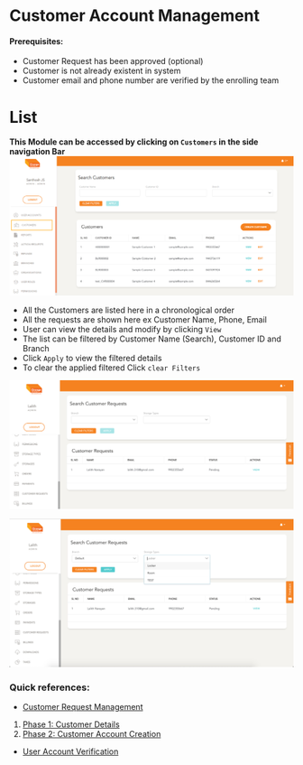 # Customer Account Management

#### Prerequisites:
  - Customer Request has been approved (optional)
  - Customer is not already existent in system
  - Customer email and phone number are verified by the enrolling team

# List
  **This Module can be accessed by clicking on `Customers` in the side navigation Bar**
  ![N|Solid](media/cus.png)

  - All the Customers are listed here in a chronological order
  - All the requests are shown here ex Customer Name, Phone, Email
  - User can view the details and modify by clicking `View`
  - The list can be filtered by Customer Name (Search), Customer ID and Branch
  - Click `Apply` to view the filtered details
  - To clear the applied filtered Click `clear Filters`
 

  ![N|Solid](media/cr2.png)
 

  ![N|Solid](media/cr3.png)
 


### Quick references:

  * [Customer Request Management](customers/customerRequests.md)
  1. [Phase 1: Customer Details](customers/create.md) 
  1. [Phase 2: Customer Account Creation](customers/create.md)
  * [User Account Verification](customerRequests.md)
